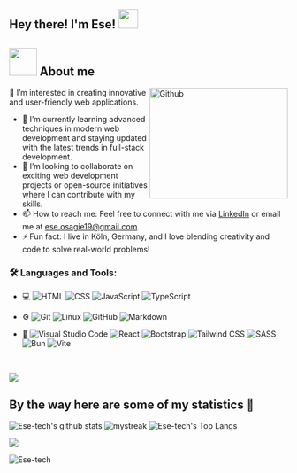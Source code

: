 <h2> Hey there! I'm Ese! <img src="https://media.giphy.com/media/hvRJCLFzcasrR4ia7z/giphy.gif" width="35"></h2>

## <picture><img src="https://github.com/7oSkaaa/7oSkaaa/blob/main/Images/about_me.gif?raw=true" width="50px"></picture> About me

<img align="right" width="250px" height="200px" alt="Github" src="https://github.com/Mo-Alsehli/Mo-Alsehli/assets/98949843/92f233e8-fd56-4521-bc8e-b48fe669209a" />

👀 I’m interested in creating innovative and user-friendly web applications.  
- 🌱 I’m currently learning advanced techniques in modern web development and staying updated with the latest trends in full-stack development.  
- 💞️ I’m looking to collaborate on exciting web development projects or open-source initiatives where I can contribute with my skills.  
- 📫 How to reach me: Feel free to connect with me via [LinkedIn]([#](https://www.linkedin.com/in/ese-osagie-2453b535b/)) or email me at ese.osagie19@gmail.com 
- ⚡ Fun fact: I live in Köln, Germany, and I love blending creativity and code to solve real-world problems!  


<h3>   🛠️ Languages and Tools:</h3>

- 💻 ![HTML](https://img.shields.io/badge/-HTML-333333?style=flat&logo=html5)
  ![CSS](https://img.shields.io/badge/-CSS-333333?style=flat&logo=css3&logoColor=1572B6)
  ![JavaScript](https://img.shields.io/badge/-JavaScript-333333?style=flat&logo=javascript)
  ![TypeScript](https://img.shields.io/badge/-TypeScript-333333?style=flat&logo=typescript)

- ⚙️ ![Git](https://img.shields.io/badge/-Git-333333?style=flat&logo=git)
  ![Linux](https://img.shields.io/badge/-Linux-333333?style=flat&logo=Linux&logoColor=FCC624)
  ![GitHub](https://img.shields.io/badge/-GitHub-333333?style=flat&logo=github)
  ![Markdown](https://img.shields.io/badge/-Markdown-333333?style=flat&logo=markdown)
- 🔧 ![Visual Studio Code](https://img.shields.io/badge/-Visual%20Studio%20Code-333333?style=flat&logo=visual-studio-code&logoColor=007ACC)
  ![React](https://img.shields.io/badge/-React-333333?style=flat&logo=react)
  ![Bootstrap](https://img.shields.io/badge/-Bootstrap-333333?style=flat&logo=bootstrap)
  ![Tailwind CSS](https://img.shields.io/badge/-Tailwind%20CSS-333333?style=flat&logo=tailwind-css)
  ![SASS](https://img.shields.io/badge/-SASS-333333?style=flat&logo=sass)
  ![Bun](https://img.shields.io/badge/-Bun-333333?style=flat&logo=bun)
  ![Vite](https://img.shields.io/badge/-Vite-333333?style=flat&logo=vite)


  
<br>
 


<a href="https://www.youtube.com/watch?v=dQw4w9WgXcQ"><img src="https://user-images.githubusercontent.com/73097560/115834477-dbab4500-a447-11eb-908a-139a6edaec5c.gif"></a>

## By the way here are some of my statistics 🚀
![Ese-tech's github stats](https://github-readme-stats.vercel.app/api?username=Ese-tech&show_icons=true&theme=tokyonight)
<img src="https://github-readme-streak-stats.herokuapp.com/?user=BALTASARGD&theme=tokyonight" alt="mystreak"/>
![Ese-tech's Top Langs](https://github-readme-stats.vercel.app/api/top-langs/?username=Ese-tech&theme=tokyonight&layout=compact)

<a href="https://www.youtube.com/watch?v=dQw4w9WgXcQ"><img src="https://user-images.githubusercontent.com/73097560/115834477-dbab4500-a447-11eb-908a-139a6edaec5c.gif"></a>
<br/>


<p align="left"> <img src="https://komarev.com/ghpvc/?username=Ese-tech" alt="Ese-tech" /> </p>
